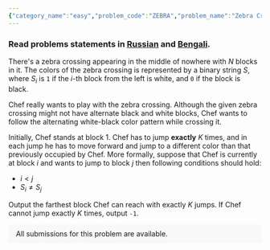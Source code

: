 ```yaml
---
{"category_name":"easy","problem_code":"ZEBRA","problem_name":"Zebra Crossing","problemComponents":{"constraints":"- $1 \\leq T \\leq 10^5$\n- $2 \\leq N \\leq 10^3$\n- $1 \\leq K \\leq N$\n- Sum of $N$ over all test cases does not exceed $5 \\cdot 10^5$","constraintsState":true,"subtasks":"- 30 points : $1 \\leq R \\leq 10000$\n- 70 points : $1 \\leq R \\leq 10^9$\n","subtasksState":false,"inputFormat":"- The first line contains an integer $T$ denoting the number of test cases. The $T$ test cases then follow.\n- The first line of each test case contains two integers $N$ and $K$.\n- The second line of each test case consists of a binary string of length $N$ denoting the color of blocks of the zebra crossing.\n","inputFormatState":true,"outputFormat":"For each test case, output the farthest block Chef can reach with exactly $K$ jumps, or `-1` in case Chef cannot jump exactly $K$ times.","outputFormatState":true,"sampleTestCases":{"0":{"id":1,"input":"3\n6 2\n100101\n5 1\n10111\n6 1\n000000\n","output":"6\n2\n-1\n","explanation":"- For the first test case, Chef can jump in the following order: $1 \\rightarrow 5 \\rightarrow 6$.\n\n- For the second test case, Chef can jump in the following order: $1 \\rightarrow 2$.\n\n- For the third test case, Chef cannot make any jumps.","isDeleted":false}}},"video_editorial_url":"https://youtu.be/tYdaAF0-ZRw","languages_supported":{"0":"CPP14","1":"C","2":"JAVA","3":"PYTH 3.6","4":"CPP17","5":"PYTH","6":"PYP3","7":"CS2","8":"ADA","9":"PYPY","10":"TEXT","11":"PAS fpc","12":"NODEJS","13":"RUBY","14":"PHP","15":"GO","16":"HASK","17":"TCL","18":"PERL","19":"SCALA","20":"LUA","21":"kotlin","22":"BASH","23":"JS","24":"LISP sbcl","25":"rust","26":"PAS gpc","27":"BF","28":"CLOJ","29":"R","30":"D","31":"CAML","32":"FORT","33":"ASM","34":"swift","35":"FS","36":"WSPC","37":"LISP clisp","38":"SQL","39":"SCM guile","40":"PERL6","41":"ERL","42":"CLPS","43":"ICK","44":"NICE","45":"PRLG","46":"ICON","47":"COB","48":"SCM chicken","49":"PIKE","50":"SCM qobi","51":"ST","52":"SQLQ","53":"NEM"},"max_timelimit":0.5,"source_sizelimit":50000,"problem_author":"ashishgup","problem_tester":"","date_added":"17-09-2021","tags":{"0":"ashishgup","1":"cook133","2":"cook133","3":"parity","4":"parity","5":"simple","6":"simple"},"problem_difficulty_level":"Unavailable","best_tag":"","editorial_url":"https://discuss.codechef.com/problems/ZEBRA","time":{"view_start_date":1632078002,"submit_start_date":1632078002,"visible_start_date":1632078002,"end_date":1735669800},"is_direct_submittable":false,"problemDiscussURL":"https://discuss.codechef.com/search?q=ZEBRA","is_proctored":false,"visitedContests":{},"layout":"problem"}
---
```

### Read problems statements in [Russian](https://www.codechef.com/download/translated/COOK133/russian/ZEBRA.pdf) and [Bengali](https://www.codechef.com/download/translated/COOK133/bengali/ZEBRA.pdf).

There's a zebra crossing appearing in the middle of nowhere with $N$ blocks in it. The colors of the zebra crossing is represented by a binary string $S$, where $S_i$ is `1` if the $i$-th block from the left is white, and `0` if the block is black.

Chef really wants to play with the zebra crossing. Although the given zebra crossing might not have alternate black and white blocks, Chef wants to follow the alternating white-black color pattern while crossing it.

Initially, Chef stands at block $1$. Chef has to jump **exactly** $K$ times, and in each jump he has to move forward and jump to a different color than that previously occupied by Chef. More formally, suppose that Chef is currently at block $i$ and wants to jump to block $j$ then following conditions should hold:

- $i < j$
- $S_i \neq S_j$

Output the farthest block Chef can reach with exactly $K$ jumps. If Chef cannot jump exactly $K$ times, output `-1`.
<aside style='background: #f8f8f8;padding: 10px 15px;'><div>All submissions for this problem are available.</div></aside>